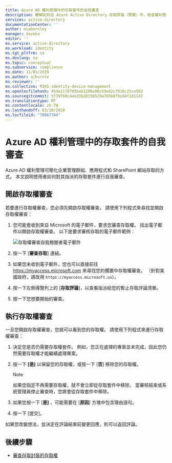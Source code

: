 ```yaml
---
title: Azure AD 權利管理中的存取套件的自我審查
description: 瞭解如何在 Azure Active Directory 存取評論（預覽）中，檢查權利管理存取套件的使用者存取權。
services: active-directory
documentationCenter: ''
author: msaburnley
manager: daveba
editor: ''
ms.service: active-directory
ms.workload: identity
ms.tgt_pltfrm: na
ms.devlang: na
ms.topic: conceptual
ms.subservice: compliance
ms.date: 11/01/2019
ms.author: ajburnle
ms.reviewer: ''
ms.collection: M365-identity-device-management
ms.openlocfilehash: 45da1170705bab1206a98c59e02c7616c25ce502
ms.sourcegitcommit: 5f39f60c4ae33b20156529a765b8f8c04f181143
ms.translationtype: MT
ms.contentlocale: zh-TW
ms.lasthandoff: 03/10/2020
ms.locfileid: "78967764"
---
```

# <a name="self-review-of-an-access-package-in-azure-ad-entitlement-management"></a>Azure AD 權利管理中的存取套件的自我審查

Azure AD 權利管理可簡化企業管理群組、應用程式和 SharePoint 網站存取的方式。 本文說明使用者如何對其指派的存取套件進行自我審查。

## <a name="open-the-access-review"></a>開啟存取權審查

若要進行存取權審查，您必須先開啟存取權審查。 請使用下列程式來尋找並開啟存取權審查：

1. 您可能會收到來自 Microsoft 的電子郵件，要求您審查存取權。 找出電子郵件以開啟存取權審查。 以下是要求審核存取的電子郵件範例： 
    
    ![存取權審查自我檢閱者電子郵件](./media/entitlement-management-access-reviews-review-access/self-review-reviewer-email.png)

1. 按一下 [**審查存取**] 連結。

1. 如果您未收到電子郵件，您也可以直接前往 https://myaccess.microsoft.com 來尋找您的擱置中存取權審查。  （針對美國政府，請改用 `https://myaccess.microsoft.us`）。

1. 按一下左側導覽列上的 [**存取評論**]，以查看指派給您的暫止存取評論清單。


1.  按一下您想要開始的審查。

## <a name="perform-the-access-review"></a>執行存取權審查

一旦您開啟存取權審查，您就可以看到您的存取權。 請使用下列程式來進行存取權審查：

1.  決定您是否仍需要存取權套件。 例如，您正在處理的專案並未完成，因此您仍然需要存取權才能繼續處理專案。

1.  按一下 **[是]** 以保留您的存取權，或按一下 [**否**] 移除您的存取權。
    >[!NOTE]
    >如果您指定不再需要存取權，就不會立即從存取套件中移除。 當審核結束或系統管理員停止審查時，您將會從存取套件中移除。

1.  如果您按一下 [**是]** ，可能需要在 [**原因**] 方塊中包含理由語句。

1.  按一下 [提交]。

如果您改變想法，並決定在評論結束前變更回應，則可以返回評論。

## <a name="next-steps"></a>後續步驟

- [審查存取封裝的存取權](entitlement-management-access-reviews-review-access.md) 
